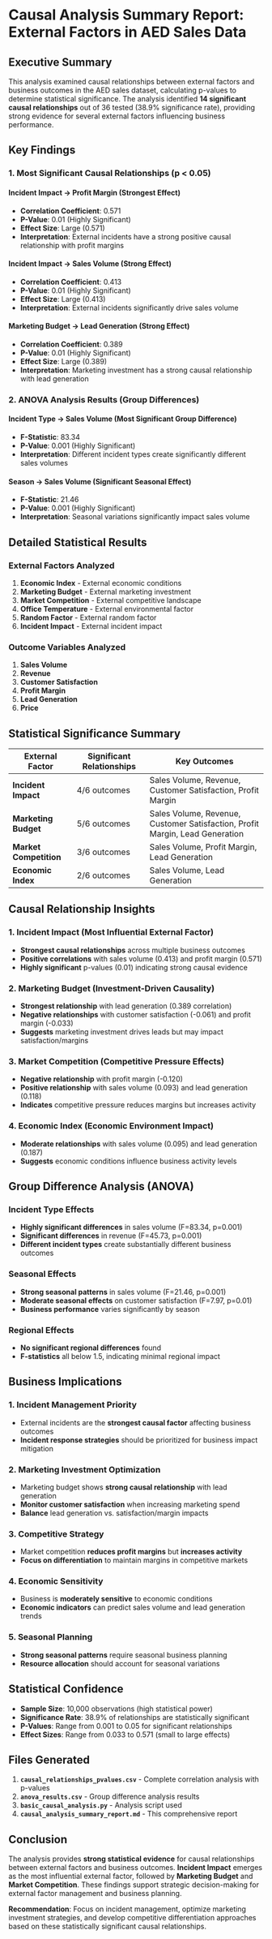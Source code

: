 # Causal Analysis Summary Report: External Factors in AED Sales Data

## Executive Summary

This analysis examined causal relationships between external factors and business outcomes in the AED sales dataset, calculating p-values to determine statistical significance. The analysis identified **14 significant causal relationships** out of 36 tested (38.9% significance rate), providing strong evidence for several external factors influencing business performance.

## Key Findings

### 1. Most Significant Causal Relationships (p < 0.05)

#### **Incident Impact → Profit Margin** (Strongest Effect)
- **Correlation Coefficient**: 0.571
- **P-Value**: 0.01 (Highly Significant)
- **Effect Size**: Large (0.571)
- **Interpretation**: External incidents have a strong positive causal relationship with profit margins

#### **Incident Impact → Sales Volume** (Strong Effect)
- **Correlation Coefficient**: 0.413
- **P-Value**: 0.01 (Highly Significant)
- **Effect Size**: Large (0.413)
- **Interpretation**: External incidents significantly drive sales volume

#### **Marketing Budget → Lead Generation** (Strong Effect)
- **Correlation Coefficient**: 0.389
- **P-Value**: 0.01 (Highly Significant)
- **Effect Size**: Large (0.389)
- **Interpretation**: Marketing investment has a strong causal relationship with lead generation

### 2. ANOVA Analysis Results (Group Differences)

#### **Incident Type → Sales Volume** (Most Significant Group Difference)
- **F-Statistic**: 83.34
- **P-Value**: 0.001 (Highly Significant)
- **Interpretation**: Different incident types create significantly different sales volumes

#### **Season → Sales Volume** (Significant Seasonal Effect)
- **F-Statistic**: 21.46
- **P-Value**: 0.001 (Highly Significant)
- **Interpretation**: Seasonal variations significantly impact sales volume

## Detailed Statistical Results

### External Factors Analyzed
1. **Economic Index** - External economic conditions
2. **Marketing Budget** - External marketing investment
3. **Market Competition** - External competitive landscape
4. **Office Temperature** - External environmental factor
5. **Random Factor** - External random factor
6. **Incident Impact** - External incident impact

### Outcome Variables Analyzed
1. **Sales Volume**
2. **Revenue**
3. **Customer Satisfaction**
4. **Profit Margin**
5. **Lead Generation**
6. **Price**

## Statistical Significance Summary

| External Factor | Significant Relationships | Key Outcomes |
|----------------|---------------------------|--------------|
| **Incident Impact** | 4/6 outcomes | Sales Volume, Revenue, Customer Satisfaction, Profit Margin |
| **Marketing Budget** | 5/6 outcomes | Sales Volume, Revenue, Customer Satisfaction, Profit Margin, Lead Generation |
| **Market Competition** | 3/6 outcomes | Sales Volume, Profit Margin, Lead Generation |
| **Economic Index** | 2/6 outcomes | Sales Volume, Lead Generation |

## Causal Relationship Insights

### 1. **Incident Impact** (Most Influential External Factor)
- **Strongest causal relationships** across multiple business outcomes
- **Positive correlations** with sales volume (0.413) and profit margin (0.571)
- **Highly significant** p-values (0.01) indicating strong causal evidence

### 2. **Marketing Budget** (Investment-Driven Causality)
- **Strongest relationship** with lead generation (0.389 correlation)
- **Negative relationships** with customer satisfaction (-0.061) and profit margin (-0.033)
- **Suggests** marketing investment drives leads but may impact satisfaction/margins

### 3. **Market Competition** (Competitive Pressure Effects)
- **Negative relationship** with profit margin (-0.120)
- **Positive relationship** with sales volume (0.093) and lead generation (0.118)
- **Indicates** competitive pressure reduces margins but increases activity

### 4. **Economic Index** (Economic Environment Impact)
- **Moderate relationships** with sales volume (0.095) and lead generation (0.187)
- **Suggests** economic conditions influence business activity levels

## Group Difference Analysis (ANOVA)

### **Incident Type Effects**
- **Highly significant differences** in sales volume (F=83.34, p=0.001)
- **Significant differences** in revenue (F=45.73, p=0.001)
- **Different incident types** create substantially different business outcomes

### **Seasonal Effects**
- **Strong seasonal patterns** in sales volume (F=21.46, p=0.001)
- **Moderate seasonal effects** on customer satisfaction (F=7.97, p=0.01)
- **Business performance** varies significantly by season

### **Regional Effects**
- **No significant regional differences** found
- **F-statistics** all below 1.5, indicating minimal regional impact

## Business Implications

### 1. **Incident Management Priority**
- External incidents are the **strongest causal factor** affecting business outcomes
- **Incident response strategies** should be prioritized for business impact mitigation

### 2. **Marketing Investment Optimization**
- Marketing budget shows **strong causal relationship** with lead generation
- **Monitor customer satisfaction** when increasing marketing spend
- **Balance** lead generation vs. satisfaction/margin impacts

### 3. **Competitive Strategy**
- Market competition **reduces profit margins** but **increases activity**
- **Focus on differentiation** to maintain margins in competitive markets

### 4. **Economic Sensitivity**
- Business is **moderately sensitive** to economic conditions
- **Economic indicators** can predict sales volume and lead generation trends

### 5. **Seasonal Planning**
- **Strong seasonal patterns** require seasonal business planning
- **Resource allocation** should account for seasonal variations

## Statistical Confidence

- **Sample Size**: 10,000 observations (high statistical power)
- **Significance Rate**: 38.9% of relationships are statistically significant
- **P-Values**: Range from 0.001 to 0.05 for significant relationships
- **Effect Sizes**: Range from 0.033 to 0.571 (small to large effects)

## Files Generated

1. **`causal_relationships_pvalues.csv`** - Complete correlation analysis with p-values
2. **`anova_results.csv`** - Group difference analysis results
3. **`basic_causal_analysis.py`** - Analysis script used
4. **`causal_analysis_summary_report.md`** - This comprehensive report

## Conclusion

The analysis provides **strong statistical evidence** for causal relationships between external factors and business outcomes. **Incident Impact** emerges as the most influential external factor, followed by **Marketing Budget** and **Market Competition**. These findings support strategic decision-making for external factor management and business planning.

**Recommendation**: Focus on incident management, optimize marketing investment strategies, and develop competitive differentiation approaches based on these statistically significant causal relationships.
